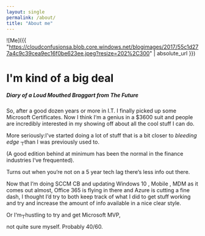 ```yaml
---
layout: single
permalink: /about/
title: "About me"
---
```



![Me]({{ "https://cloudconfusionsa.blob.core.windows.net/blogimages/2017/55c1d277a4c9c39cea9ec16f0be623ee.jpeg?resize=202%2C300" | absolute_url }})

# I'm kind of a big deal


##### Diary of a Loud Mouthed Braggart from The Future

So, after a good dozen years or more in I.T. I finally picked up some Microsoft Certificates. Now I think I‘m a genius in a $3600 suit and people are incredibly interested in my showing off about all the cool stuff I can do.

More seriously:I've started doing a lot of stuff that is a bit closer to *bleeding edge* ┬than I was previously used to.

(A good edition behind at minimum has been the normal in the finance industries I‘ve frequented).

Turns out when you‘re not on a 5 year tech lag there‘s less info out there.

Now that I‘m doing SCCM CB and updating Windows 10 , Mobile , MDM as it comes out almost, Office 365 is flying in there and Azure is cutting a fine dash, I thought I‘d try to both keep track of what I did to get stuff working and try and increase the amount of info available in a nice clear style.

Or I‘m┬hustling to try and get Microsoft MVP,

not quite sure myself. Probably 40/60.
